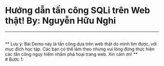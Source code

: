 # Hướng dẫn tấn công SQLi trên Web thật!                                                     By: Nguyễn Hữu Nghi
***
<br>
** Lưu ý: Bài Demo này là tấn công dựa trên web thật do mình tìm được, với mục đích học tập. Các bạn có thể làm theo nhưng vui lòng đừng thực hiện các tấn công nguy hiểm nhầm phá hoại trang web. Xin cảm ơn! **
<br>
# Bước 1:
